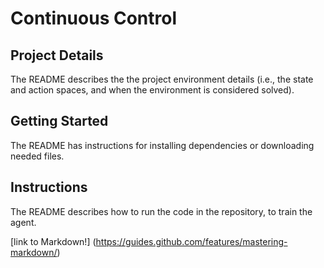 # Continuous Control

## Project Details
The README describes the the project environment details (i.e., the state and action spaces, and when the environment is considered solved).

## Getting Started
The README has instructions for installing dependencies or downloading needed files.

## Instructions
The README describes how to run the code in the repository, to train the agent.

[link to Markdown!] (https://guides.github.com/features/mastering-markdown/)
